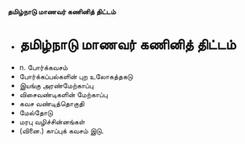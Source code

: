 **தமிழ்நாடு மாணவர் கணினித் திட்டம்**
- # தமிழ்நாடு மாணவர் கணினித் திட்டம்
- n. போர்க்கவசம்
- போர்க்கப்பல்களின் புற உலோகத்தகடு
- இயங்கு அரண்மேற்காப்பு
- விசைவண்டிகளின் மேற்காப்பு
- கவச வண்டித்தொகுதி
- மேல்தோடு
- மரபு வழிச்சின்னங்கள்
- (வினை.) காப்புக் கவசம் இடு.

